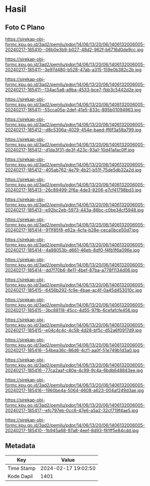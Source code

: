 # Hasil

## Foto C Plano

https://sirekap-obj-formc.kpu.go.id/3ad2/pemilu/pdpr/14/06/13/20/06/1406132006005-20240217-185410--06b0e3b9-b027-48d2-962f-b6716d0de9cc.jpg

https://sirekap-obj-formc.kpu.go.id/3ad2/pemilu/pdpr/14/06/13/20/06/1406132006005-20240217-185411--3e97d480-b528-47ab-a315-159e0b382c2b.jpg

https://sirekap-obj-formc.kpu.go.id/3ad2/pemilu/pdpr/14/06/13/20/06/1406132006005-20240217-185411--134ac5a8-a9ba-4533-bce7-fbb3c5442d2e.jpg

https://sirekap-obj-formc.kpu.go.id/3ad2/pemilu/pdpr/14/06/13/20/06/1406132006005-20240217-185411--55cca05a-2def-41e5-833c-895b01094963.jpg

https://sirekap-obj-formc.kpu.go.id/3ad2/pemilu/pdpr/14/06/13/20/06/1406132006005-20240217-185412--d8c5306a-4029-454e-baed-ff6f3a58a799.jpg

https://sirekap-obj-formc.kpu.go.id/3ad2/pemilu/pdpr/14/06/13/20/06/1406132006005-20240217-185412--d1da3f31-de3f-423c-93a1-10d41afac0ff.jpg

https://sirekap-obj-formc.kpu.go.id/3ad2/pemilu/pdpr/14/06/13/20/06/1406132006005-20240217-185412--405ab762-4e79-4b21-b51f-75de5db32a2d.jpg

https://sirekap-obj-formc.kpu.go.id/3ad2/pemilu/pdpr/14/06/13/20/06/1406132006005-20240217-185413--26c89499-2f6a-4de3-8206-e7cf41798bd3.jpg

https://sirekap-obj-formc.kpu.go.id/3ad2/pemilu/pdpr/14/06/13/20/06/1406132006005-20240217-185413--e92bc2eb-5973-443a-86bc-c0be34cf5948.jpg

https://sirekap-obj-formc.kpu.go.id/3ad2/pemilu/pdpr/14/06/13/20/06/1406132006005-20240217-185414--911f85f8-e62a-4cfa-b28e-ceca0bce50d7.jpg

https://sirekap-obj-formc.kpu.go.id/3ad2/pemilu/pdpr/14/06/13/20/06/1406132006005-20240217-185414--4a98053b-d661-46eb-8df0-f4fb1f6a096e.jpg

https://sirekap-obj-formc.kpu.go.id/3ad2/pemilu/pdpr/14/06/13/20/06/1406132006005-20240217-185414--dd7f70b6-8e11-4bef-87ba-a778f1134d06.jpg

https://sirekap-obj-formc.kpu.go.id/3ad2/pemilu/pdpr/14/06/13/20/06/1406132006005-20240217-185415--6456b292-fc9e-4bae-ac4f-0a45d453010c.jpg

https://sirekap-obj-formc.kpu.go.id/3ad2/pemilu/pdpr/14/06/13/20/06/1406132006005-20240217-185415--3bc88118-45cc-4d55-97fb-6cefafcfe456.jpg

https://sirekap-obj-formc.kpu.go.id/3ad2/pemilu/pdpr/14/06/13/20/06/1406132006005-20240217-185415--e04c4c4c-4c58-4d28-bf5c-d52a6f0917d9.jpg

https://sirekap-obj-formc.kpu.go.id/3ad2/pemilu/pdpr/14/06/13/20/06/1406132006005-20240217-185416--54bea36c-86d6-4cf1-aa0f-51e749b1d3a0.jpg

https://sirekap-obj-formc.kpu.go.id/3ad2/pemilu/pdpr/14/06/13/20/06/1406132006005-20240217-185416--77ca2aaf-c80e-4c99-9c4a-6bdb648843ee.jpg

https://sirekap-obj-formc.kpu.go.id/3ad2/pemilu/pdpr/14/06/13/20/06/1406132006005-20240217-185416--1960be4a-5064-4608-a623-004af249d3ae.jpg

https://sirekap-obj-formc.kpu.go.id/3ad2/pemilu/pdpr/14/06/13/20/06/1406132006005-20240217-185417--efc797eb-0cc6-47e6-a5a2-32cf719f4ae5.jpg

https://sirekap-obj-formc.kpu.go.id/3ad2/pemilu/pdpr/14/06/13/20/06/1406132006005-20240217-185410--1b945a68-97a8-4eef-8d93-f81ff5e84cdd.jpg


## Metadata

| Key        | Value               |
| ---------- | ------------------- |
| Time Stamp | 2024-02-17 19:02:50 |
| Kode Dapil | 1401                |



